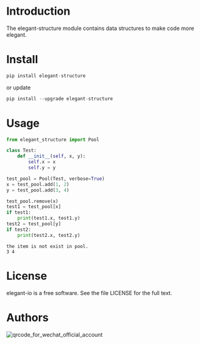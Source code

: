 # Introduction

The elegant-structure module contains data structures to make code more elegant.

# Install
```python
pip install elegant-structure
```
or update
```python
pip install --upgrade elegant-structure
```

# Usage
```python
from elegant_structure import Pool

class Test:
    def __init__(self, x, y):
        self.x = x
        self.y = y

test_pool = Pool(Test, verbose=True)
x = test_pool.add(1, 2)
y = test_pool.add(3, 4)

test_pool.remove(x)
test1 = test_pool[x]
if test1:
    print(test1.x, test1.y)
test2 = test_pool[y]
if test2:
    print(test2.x, test2.y)
```
```shell
the item is not exist in pool.
3 4
```

# License

elegant-io is a free software. See the file LICENSE for the full text.

# Authors

![qrcode_for_wechat_official_account](https://wx3.sinaimg.cn/mw1024/bdb7558bly1gjo23b3jrmj207607674r.jpg)

